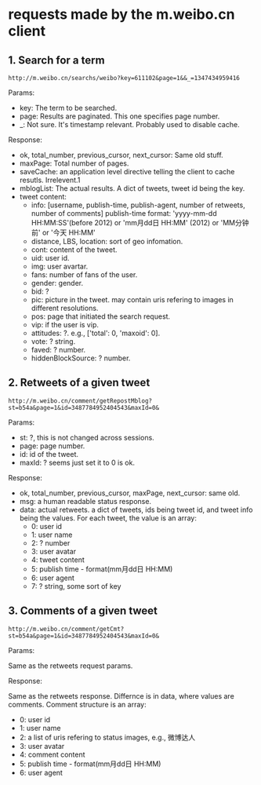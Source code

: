 # requests made by the m.weibo.cn client




## 1. Search for a term

    http://m.weibo.cn/searchs/weibo?key=611102&page=1&&_=1347434959416

Params:

 - key: The term to be searched.
 - page: Results are paginated. This one specifies page number.
 - _: Not sure. It's timestamp relevant. Probably used to disable cache.

Response:

 - ok, total_number, previous_cursor, next_cursor: Same old stuff.
 - maxPage: Total number of pages.
 - saveCache: an application level directive telling the client to cache resutls. Irrelevent.1
 - mblogList: The actual results. A dict of tweets, tweet id being the key.
 - tweet content: 
     - info: [username, publish-time, publish-agent, number of retweets, number of comments]
         publish-time format: 'yyyy-mm-dd HH:MM:SS'(before 2012) or 'mm月dd日 HH:MM' (2012) or 'MM分钟前' or '今天 HH:MM'
     - distance, LBS, location: sort of geo infomation.
     - cont: content of the tweet.
     - uid: user id.
     - img: user avartar.
     - fans: number of fans of the user.
     - gender: gender.
     - bid: ?
     - pic: picture in the tweet. may contain uris refering to images in different resolutions. 
     - pos: page that initiated the search request.
     - vip: if the user is vip.
     - attitudes: ?. e.g., ['total': 0, 'maxoid': 0].
     - vote: ? string.
     - faved: ? number.
     - hiddenBlockSource: ? number.

## 2. Retweets of a given tweet
   
    http://m.weibo.cn/comment/getRepostMblog?st=b54a&page=1&id=3487784952404543&maxId=0&

Params:
    
 - st: ?, this is not changed across sessions.
 - page: page number.
 - id: id of the tweet.
 - maxId: ? seems just set it to 0 is ok.

Response:
 - ok, total_number, previous_cursor, maxPage, next_cursor: same old.
 - msg: a human readable status response.
 - data: actual retweets. a dict of tweets, ids being tweet id, and tweet info being the values. For each tweet, the value is an array:
     - 0: user id
     - 1: user name
     - 2: ? number
     - 3: user avatar
     - 4: tweet content
     - 5: publish time - format(mm月dd日 HH:MM)
     - 6: user agent
     - 7: ? string, some sort of key

## 3. Comments of a given tweet

    http://m.weibo.cn/comment/getCmt?st=b54a&page=1&id=3487784952404543&maxId=0&

Params:

Same as the retweets request params.

Response:

Same as the retweets response. Differnce is in data, where values are comments. Comment structure is an array:
 
 - 0: user id
 - 1: user name
 - 2: a list of uris refering to status images, e.g., 微博达人
 - 3: user avatar
 - 4: comment content
 - 5: publish time - format(mm月dd日 HH:MM)
 - 6: user agent

